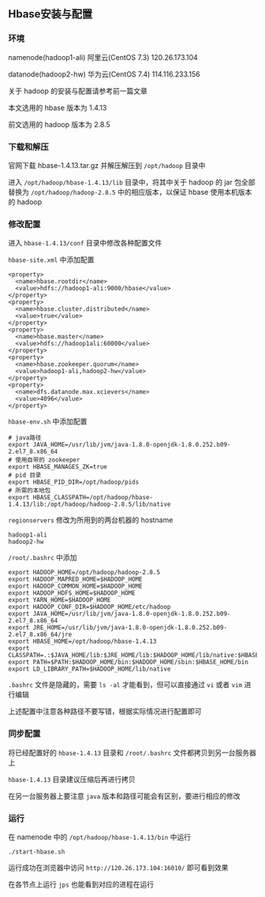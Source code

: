 ## Hbase安装与配置

### 环境

namenode(hadoop1-ali) 阿里云(CentOS 7.3) 120.26.173.104  

datanode(hadoop2-hw) 华为云(CentOS 7.4) 114.116.233.156

关于 hadoop 的安装与配置请参考前一篇文章

本文选用的 hbase 版本为 1.4.13

前文选用的 hadoop 版本为 2.8.5

### 下载和解压

官网下载 hbase-1.4.13.tar.gz 并解压解压到 `/opt/hadoop` 目录中

进入 `/opt/hadoop/hbase-1.4.13/lib` 目录中，将其中关于 hadoop 的 jar 包全部替换为 `/opt/hadoop/hadoop-2.8.5` 中的相应版本，以保证 hbase 使用本机版本的 hadoop

### 修改配置

进入 `hbase-1.4.13/conf` 目录中修改各种配置文件

`hbase-site.xml` 中添加配置

```shell
<property>
  <name>hbase.rootdir</name>
  <value>hdfs://hadoop1-ali:9000/hbase</value>
</property>
<property>
  <name>hbase.cluster.distributed</name>
  <value>true</value>
</property>
<property>
  <name>hbase.master</name>
  <value>hdfs://hadoop1ali:60000</value>
</property>
<property>
  <name>hbase.zookeeper.quorum</name>
  <value>hadoop1-ali,hadoop2-hw</value>
</property>
<property>
  <name>dfs.datanode.max.xcievers</name>
  <value>4096</value>
</property>
```

`hbase-env.sh` 中添加配置

```shell
# java路径
export JAVA_HOME=/usr/lib/jvm/java-1.8.0-openjdk-1.8.0.252.b09-2.el7_8.x86_64
# 使用自带的 zookeeper
export HBASE_MANAGES_ZK=true
# pid 目录
export HBASE_PID_DIR=/opt/hadoop/pids
# 所需的本地包
export HBASE_CLASSPATH=/opt/hadoop/hbase-1.4.13/lib:/opt/hadoop/hadoop-2.8.5/lib/native
```

`regionservers` 修改为所用到的两台机器的 hostname

```shell
hadoop1-ali
hadoop2-hw
```

`/root/.bashrc` 中添加

```shell
export HADOOP_HOME=/opt/hadoop/hadoop-2.8.5
export HADOOP_MAPRED_HOME=$HADOOP_HOME
export HADOOP_COMMON_HOME=$HADOOP_HOME
export HADOOP_HDFS_HOME=$HADOOP_HOME
export YARN_HOME=$HADOOP_HOME
export HADOOP_CONF_DIR=$HADOOP_HOME/etc/hadoop
export JAVA_HOME=/usr/lib/jvm/java-1.8.0-openjdk-1.8.0.252.b09-2.el7_8.x86_64
export JRE_HOME=/usr/lib/jvm/java-1.8.0-openjdk-1.8.0.252.b09-2.el7_8.x86_64/jre
export HBASE_HOME=/opt/hadoop/hbase-1.4.13
export CLASSPATH=.:$JAVA_HOME/lib:$JRE_HOME/lib:$HADOOP_HOME/lib/native:$HBASE_HOME/lib:$CLASSPATH
export PATH=$PATH:$HADOOP_HOME/bin:$HADOOP_HOME/sbin:$HBASE_HOME/bin
export LD_LIBRARY_PATH=$HADOOP_HOME/lib/native
```

`.bashrc` 文件是隐藏的，需要 `ls -al` 才能看到，但可以直接通过 `vi` 或者 `vim` 进行编辑

上述配置中注意各种路径不要写错，根据实际情况进行配置即可

### 同步配置

将已经配置好的 `hbase-1.4.13` 目录和 `/root/.bashrc` 文件都拷贝到另一台服务器上

`hbase-1.4.13` 目录建议压缩后再进行拷贝

在另一台服务器上要注意 `java` 版本和路径可能会有区别，要进行相应的修改

### 运行

在 namenode 中的 `/opt/hadoop/hbase-1.4.13/bin` 中运行

```shell
./start-hbase.sh
```

运行成功在浏览器中访问 `http://120.26.173.104:16010/` 即可看到效果

在各节点上运行 `jps` 也能看到对应的进程在运行
